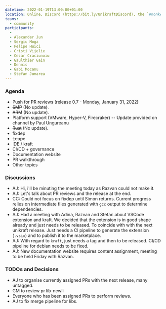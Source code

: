 ```yaml
---
datetime: 2022-01-19T13:00:00+01:00
location: Online, Discord (https://bit.ly/UnikraftDiscord), the `#monkey-business` voice channel
teams:
  - community
participants:
  - 
  - Alexander Jun 
  - Sergiu Moga
  - Felipe Huici
  - Cristi Vijelie
  - Cezar Craciunoiu
  - Gaulthier Gain
  - Dennis
  - Gabi Mocanu
  - Stefan Jumarea
---
```


### Agenda

* Push for PR reviews (release 0.7 - Monday, January 31, 2022)
* ~~SMP~~ (No update).
* ~~ARM~~ (No update).
* Platform support (VMware, Hyper-V, Firecraker) -- Update provided on channel by Paul Ungureanu
* ~~Rust~~  (No update).
* fixdep
* ~~Loupe~~
* IDE / kraft
* CI/CD + governance
* Documentation website
* PR walkthrough
* Other topics

### Discussions

- AJ: Hi, i'll be minuting the meeting today as Razvan could not make it.
- AJ: Let's talk about PR reviews and the release at the end.
- CC: Could not focus on fixdep until Simon returns.  Current progress relies on intermediate files generated with `gcc` output to determine dependencies.
- AJ: Had a meeting with Adina, Razvan and Stefan about VSCode extension and kraft.  We decided that the extension is in good shape already and just needs to be released.  To coincide with with the next unikraft release.  Just needs a CI pipeline to generate the extension (`.vsix`) and to publish it to the marketplace.
- AJ: With regard to `kraft`, just needs a tag and then to be released. CI/CD pipeline for debian needs to be fixed.
- AJ: New documentation website requires content assignment, meeting to be held Friday with Razvan.

### TODOs and Decisions

* AJ to organise currently assigned PRs with the next release, many untagged.
* GM to review pr lib-newli
* Everyone who has been assigned PRs to perform reviews.
* AJ to fix merge pipeline for libs.
